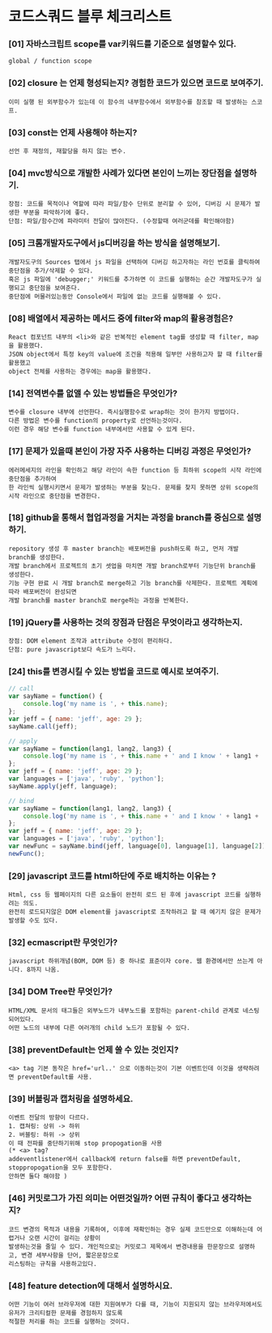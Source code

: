 # 코드스쿼드 블루 체크리스트



### [01] 자바스크립트 scope를 var키워드를 기준으로 설명할수 있다.

```
global / function scope
```


### [02] closure 는 언제 형성되는지? 경험한 코드가 있으면 코드로 보여주기.

```
이미 실행 된 외부함수가 있는데 이 함수의 내부함수에서 외부함수를 참조할 때 발생하는 스코프.
```


### [03] const는 언제 사용해야 하는지?

```
선언 후 재정의, 재할당을 하지 않는 변수.
```


### [04] mvc방식으로 개발한 사례가 있다면 본인이 느끼는 장단점을 설명하기.

```
장점: 코드를 목적이나 역할에 따라 파일/함수 단위로 분리할 수 있어, 디버깅 시 문제가 발생한 부분을 파악하기에 좋다.
단점: 파일/함수간에 파라미터 전달이 많아진다. (수정할때 여러군데를 확인해야함)
```


### [05] 크롬개발자도구에서 js디버깅을 하는 방식을 설명해보기. 

```
개발자도구의 Sources 탭에서 js 파일을 선택하여 디버깅 하고자하는 라인 번호를 클릭하여 중단점을 추가/삭제할 수 있다. 
혹은 js 파일에 'debugger;' 키워드를 추가하면 이 코드를 실행하는 순간 개발자도구가 실행되고 중단점을 보여준다.
중단점에 머물러있는동안 Console에서 파일에 없는 코드를 실행해볼 수 있다.
```


### [08] 배열에서 제공하는 메서드 중에 filter와 map의 활용경험은? 

```
React 컴포넌트 내부의 <li>와 같은 반복적인 element tag를 생성할 때 filter, map을 활용했다.
JSON object에서 특정 key의 value에 조건을 적용해 일부만 사용하고자 할 때 filter를 활용했고
object 전체를 사용하는 경우에는 map을 활용했다.
```


### [14] 전역변수를 없앨 수 있는 방법들은 무엇인가? 

```
변수를 closure 내부에 선언한다. 즉시실행함수로 wrap하는 것이 한가지 방법이다. 
다른 방법은 변수를 function의 property로 선언하는것이다.
이런 경우 해당 변수를 function 내부에서만 사용할 수 있게 된다.
```


### [17] 문제가 있을때 본인이 가장 자주 사용하는 디버깅 과정은 무엇인가? 

```
에러메세지의 라인을 확인하고 해당 라인이 속한 function 등 최하위 scope의 시작 라인에 중단점을 추가하여
한 라인씩 실행시키면서 문제가 발생하는 부분을 찾는다. 문제를 찾지 못하면 상위 scope의 시작 라인으로 중단점을 변경한다.
```


### [18] github을 통해서 협업과정을 거치는 과정을 branch를 중심으로 설명하기. 

```
repository 생성 후 master branch는 배포버전을 push하도록 하고, 먼저 개발 branch를 생성한다.
개발 branch에서 프로젝트의 초기 셋업을 마치면 개발 branch로부터 기능단위 branch를 생성한다. 
기능 구현 완료 시 개발 branch로 merge하고 기능 branch를 삭제한다. 프로젝트 계획에 따라 배포버전이 완성되면 
개발 branch를 master branch로 merge하는 과정을 반복한다.
```


### [19] jQuery를 사용하는 것의 장점과 단점은 무엇이라고 생각하는지.

```
장점: DOM element 조작과 attribute 수정이 편리하다.
단점: pure javascript보다 속도가 느리다.
```


### [24] this를 변경시킬 수 있는 방법을 코드로 예시로 보여주기.

```javascript
// call
var sayName = function() {
	console.log('my name is ', + this.name);
};
var jeff = { name: 'jeff', age: 29 };
sayName.call(jeff);

// apply
var sayName = function(lang1, lang2, lang3) {
	console.log('my name is ', + this.name + ' and I know ' + lang1 + ', ' + lang2 + ', ' + lang3);
};
var jeff = { name: 'jeff', age: 29 };
var languages = ['java', 'ruby', 'python'];
sayName.apply(jeff, language);

// bind
var sayName = function(lang1, lang2, lang3) {
	console.log('my name is ', + this.name + ' and I know ' + lang1 + ', ' + lang2 + ', ' + lang3);
};
var jeff = { name: 'jeff', age: 29 };
var languages = ['java', 'ruby', 'python'];
var newFunc = sayName.bind(jeff, language[0], language[1], language[2]);
newFunc();
```


### [29] javascript 코드를 html하단에 주로 배치하는 이유는 ? 

```
Html, css 등 웹페이지의 다른 요소들이 완전히 로드 된 후에 javascript 코드를 실행하려는 의도.
완전히 로드되지않은 DOM element를 javascript로 조작하려고 할 때 예기치 않은 문제가 발생할 수도 있다.
```


### [32] ecmascript란 무엇인가? 

```
javascript 하위개념(BOM, DOM 등) 중 하나로 표준이자 core. 웹 환경에서만 쓰는게 아니다. 8까지 나옴.
```


### [34] DOM Tree란 무엇인가? 

```
HTML/XML 문서의 태그들은 외부노드가 내부노드를 포함하는 parent-child 관계로 네스팅되어있다.
어떤 노드의 내부에 다른 여러개의 child 노드가 포함될 수 있다. 
```


### [38] preventDefault는 언제 쓸 수 있는 것인지? 

```
<a> tag 기본 동작은 href='url..' 으로 이동하는것이 기본 이벤트인데 이것을 생략하려면 preventDefault를 사용.
```


### [39] 버블링과 캡처링을 설명하세요. 

```
이벤트 전달의 방향이 다르다.
1. 캡쳐링: 상위 -> 하위
2. 버블링: 하위 -> 상위
이 때 전파를 중단하기위해 stop propogation을 사용
(* <a> tag?
addeventlistener에서 callback에 return false를 하면 preventDefault, stoppropogation을 모두 포함한다.
안하면 둘다 해야함 )
```


### [46] 커밋로그가 가진 의미는 어떤것일까? 어떤 규칙이 좋다고 생각하는지?

```
코드 변경의 목적과 내용을 기록하여, 이후에 재확인하는 경우 실제 코드만으로 이해하는데 어렵거나 오랜 시간이 걸리는 상황이
발생하는것을 줄일 수 있다. 개인적으로는 커밋로그 제목에서 변경내용을 한문장으로 설명하고, 변경 세부사항을 단어, 짧은문장으로
리스팅하는 규칙을 사용하고있다.
```


### [48] feature detection에 대해서 설명하시요.

```
어떤 기능이 여러 브라우저에 대한 지원여부가 다를 때, 기능이 지원되지 않는 브라우저에서도 유저가 크리티컬한 문제를 경험하지 않도록
적절한 처리를 하는 코드를 실행하는 것이다.
```


